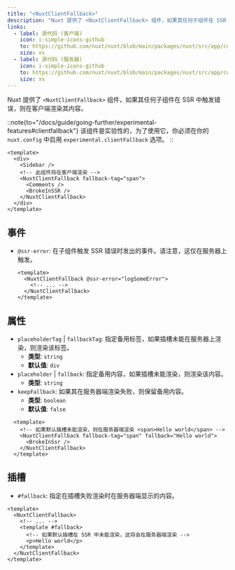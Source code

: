 ```yaml
---
title: "<NuxtClientFallback>"
description: "Nuxt 提供了 <NuxtClientFallback> 组件，如果其任何子组件在 SSR 中触发错误，则在客户端渲染其内容"
links:
  - label: 源代码 (客户端)
    icon: i-simple-icons-github
    to: https://github.com/nuxt/nuxt/blob/main/packages/nuxt/src/app/components/client-fallback.client.ts
    size: xs
  - label: 源代码 (服务器)
    icon: i-simple-icons-github
    to: https://github.com/nuxt/nuxt/blob/main/packages/nuxt/src/app/components/client-fallback.server.ts
    size: xs
---
```


Nuxt 提供了 `<NuxtClientFallback>` 组件，如果其任何子组件在 SSR 中触发错误，则在客户端渲染其内容。

::note{to="/docs/guide/going-further/experimental-features#clientfallback"}
该组件是实验性的，为了使用它，你必须在你的 `nuxt.config` 中启用 `experimental.clientFallback` 选项。
::

```vue [pages/example.vue]
<template>
  <div>
    <Sidebar />
    <!-- 此组件将在客户端渲染 -->
    <NuxtClientFallback fallback-tag="span">
      <Comments />
      <BrokeInSSR />
    </NuxtClientFallback>
  </div>
</template>
```

## 事件

- `@ssr-error`: 在子组件触发 SSR 错误时发出的事件。请注意，这仅在服务器上触发。

  ```vue
  <template>
    <NuxtClientFallback @ssr-error="logSomeError">
      <!-- ... -->
    </NuxtClientFallback>
  </template>
  ```

## 属性

- `placeholderTag` | `fallbackTag`: 指定备用标签，如果插槽未能在服务器上渲染，则渲染该标签。
  - **类型**: `string`
  - **默认值**: `div`
- `placeholder` | `fallback`: 指定备用内容，如果插槽未能渲染，则渲染该内容。
  - **类型**: `string`
- `keepFallback`: 如果其在服务器端渲染失败，则保留备用内容。
  - **类型**: `boolean`
  - **默认值**: `false`

```vue
  <template>
    <!-- 如果默认插槽未能渲染，则在服务器端渲染 <span>Hello world</span> -->
    <NuxtClientFallback fallback-tag="span" fallback="Hello world">
      <BrokeInSsr />
    </NuxtClientFallback>
  </template>
```

## 插槽

- `#fallback`: 指定在插槽失败渲染时在服务器端显示的内容。

```vue
<template>
  <NuxtClientFallback>
    <!-- ... -->
    <template #fallback>
      <!-- 如果默认插槽在 SSR 中未能渲染，这将会在服务器端渲染 -->
      <p>Hello world</p>
    </template>
  </NuxtClientFallback>
</template>
```